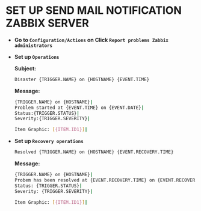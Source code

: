 # SET UP SEND MAIL NOTIFICATION ZABBIX SERVER

- **Go to `Configuration/Actions` on Click `Report problems Zabbix administrators`**

- **Set up `Operations`**

  **Subject:**

  ```sh
  Disaster {TRIGGER.NAME} on {HOSTNAME} {EVENT.TIME}
  ```

  **Message:**

  ```sh
  {TRIGGER.NAME} on {HOSTNAME}|
  Problem started at {EVENT.TIME} on {EVENT.DATE}|
  Status:{TRIGGER.STATUS}|
  Severity:{TRIGGER.SEVERITY}|

  Item Graphic: [{ITEM.ID1}]|
  ```

- **Set up `Recovery operations`**

  ```sh
  Resolved {TRIGGER.NAME} on {HOSTNAME} {EVENT.RECOVERY.TIME}
  ```

  **Message:**

  ```sh
  {TRIGGER.NAME} on {HOSTNAME}|
  Probem has been resolved at {EVENT.RECOVERY.TIME} on {EVENT.RECOVERY.DATE}|
  Status: {TRIGGER.STATUS}|
  Severity: {TRIGGER.SEVERITY}|

  Item Graphic: [{ITEM.ID1}]|
  ```
